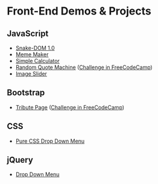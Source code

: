 # Front-End Demos & Projects

## JavaScript
- [Snake-DOM 1.0](http://codepen.io/yidaoJ/full/qrqWVx/)
- [Meme Maker](https://yidaoj.github.io/demos/canvas/MemeMaker.html)
- [Simple Calculator](http://codepen.io/yidaoJ/full/EWNYvX/)
- [Random Quote Machine](http://codepen.io/yidaoJ/full/NpNeLK/) ([Challenge in FreeCodeCamp](https://www.freecodecamp.com/challenges/build-a-random-quote-machine))
- [Image Slider](http://codepen.io/yidaoJ/full/vxRYvY/)
## Bootstrap
- [Tribute Page](http://codepen.io/yidaoJ/full/ZBVMwK/) ([Challenge in FreeCodeCamp](https://www.freecodecamp.com/challenges/build-a-tribute-page))

## CSS
- [Pure CSS Drop Down Menu](http://codepen.io/yidaoJ/full/pepdbd/)

## jQuery
- [Drop Down Menu](http://codepen.io/yidaoJ/full/jBYdKq/)
